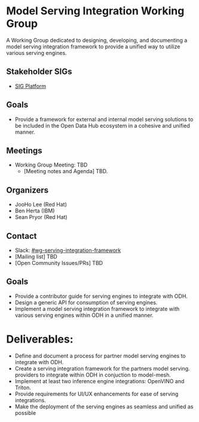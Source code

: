 # Model Serving Integration Working Group

A Working Group dedicated to designing, developing, and documenting a model serving integration framework to provide a unified way to utilize various serving engines. 

## Stakeholder SIGs
* [SIG Platform](/sig-platform)

## Goals

- Provide a framework for external and internal model serving solutions to be included in the Open Data Hub ecosystem in a cohesive and unified manner.

## Meetings
* Working Group Meeting: TBD
  * [Meeting notes and Agenda] TBD.


## Organizers

* JooHo Lee (Red Hat)
* Ben Herta (IBM)
* Sean Pryor (Red Hat)

## Contact
- Slack: [#wg-serving-integration-framework](https://join.slack.com/share/enQtMzk1NDk0OTAyODg4MS1mYTYwZDk1NGZkZTJiMGMwZDRmY2MzMDQwNTFmMDg3ZDE1MjlmNmFlZmEwNmJmM2ZmYmI3YTdjNjBjODZiYmUx)
- [Mailing list] TBD
- [Open Community Issues/PRs] TBD


## Goals

* Provide a contributor guide for serving engines to integrate with ODH.
* Design a generic API for consumption of serving engines.
* Implement a model serving integration framework to integrate with various serving engines within ODH in a unified manner.


# Deliverables:

- Define and document a process for partner model serving engines to integrate with ODH. 
- Create a serving integration framework for the partners model serving. providers to integrate within ODH in conjuction to model-mesh.
- Implement at least two inference engine integrations: OpenVINO and Triton.
- Provide requirements for UI/UX enhancements for ease of serving integrations.
- Make the deployment of the serving engines as seamless and unified as possible
